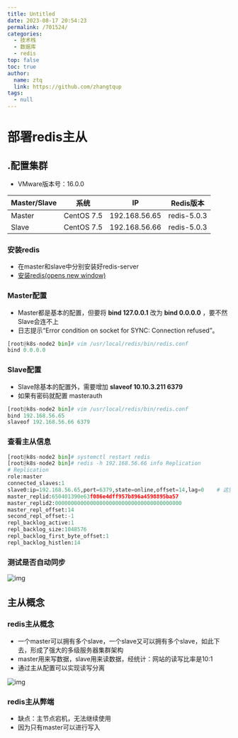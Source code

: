 ```yaml
---
title: Untitled
date: 2023-08-17 20:54:23
permalink: /701524/
categories: 
  - 技术栈
  - 数据库
  - redis
top: false
toc: true
author: 
  name: ztq
  link: https://github.com/zhangtqup
tags: 
  - null
---
```


# 部署redis主从

## .配置集群

- VMware版本号：16.0.0

| Master/Slave | 系统       | IP            | Redis版本   |
| ------------ | ---------- | ------------- | ----------- |
| Master       | CentOS 7.5 | 192.168.56.65 | redis-5.0.3 |
| Slave        | CentOS 7.5 | 192.168.56.66 | redis-5.0.3 |

### 安装redis

- 在master和slave中分别安装好redis-server
- [安装redis(opens new window)](http://v5blog.cn/pages/4d3a23/)

###  Master配置

- Master都是基本的配置，但要将 **bind 127.0.0.1** 改为 **bind 0.0.0.0** ，要不然Slave会连不上
- 日志提示“Error condition on socket for SYNC: Connection refused”。

```python
[root@k8s-node2 bin]# vim /usr/local/redis/bin/redis.conf
bind 0.0.0.0
```



### Slave配置

- Slave除基本的配置外，需要增加 **slaveof 10.10.3.211 6379**
- 如果有密码就配置 masterauth

```python
[root@k8s-node2 bin]# vim /usr/local/redis/bin/redis.conf
bind 192.168.56.65
slaveof 192.168.56.66 6379
```



###  查看主从信息

```python
[root@k8s-node2 bin]# systemctl restart redis
[root@k8s-node2 bin]# redis -h 192.168.56.66 info Replication
# Replication
role:master
connected_slaves:1
slave0:ip=192.168.56.65,port=6379,state=online,offset=14,lag=0    # 这里可以看到redis从服务器信息
master_replid:650401390e63f086e4dff957b896a4598895ba57
master_replid2:0000000000000000000000000000000000000000
master_repl_offset:14
second_repl_offset:-1
repl_backlog_active:1
repl_backlog_size:1048576
repl_backlog_first_byte_offset:1
repl_backlog_histlen:14
```



###  测试是否自动同步

![img](https://zhangtq-blog.oss-cn-hangzhou.aliyuncs.com/content_picture/image-20210223212139361.653f6364.png)

## 主从概念

###  redis主从概念

- ⼀个master可以拥有多个slave，⼀个slave⼜可以拥有多个slave，如此下去，形成了强⼤的多级服务器集群架构
- master用来写数据，slave用来读数据，经统计：网站的读写比率是10:1
- 通过主从配置可以实现读写分离

![img](https://zhangtq-blog.oss-cn-hangzhou.aliyuncs.com/content_picture/image-20210223212337922.1ec3453a.png)

###  redis主从弊端

- 缺点：主节点宕机，无法继续使用
- 因为只有master可以进行写入
